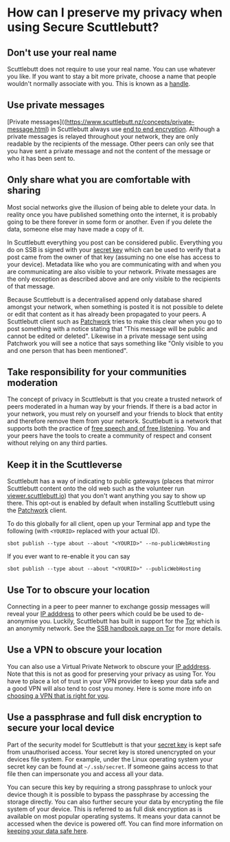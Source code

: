 # How can I preserve my privacy when using Secure Scuttlebutt?

## Don't use your real name

Scuttlebutt does not require to use your real name. You can use
whatever you like. If you want to stay a bit more private, choose a name that 
people wouldn't normally associate with you. This is known as a [handle](https://en.wikipedia.org/wiki/User_(computing)).

## Use private messages

[Private messages]((https://www.scuttlebutt.nz/concepts/private-message.html) in Scuttlebutt always use [end to end encryption](https://en.wikipedia.org/wiki/End-to-end_encryption). Although a private messages is relayed throughout your network, they are only readable by the recipients of the message. Other peers can only see that you have sent a private message and not the content of the message or who it has been sent to.

## Only share what you are comfortable with sharing

Most social networks give the illusion of being able to delete your data. In reality once you have published something onto the internet, it is probably going to be there forever in some form or another. Even if you delete the data, someone else may have made a copy of it. 

In Scuttlebutt everything you post can be considered public. Everything you do on SSB is signed with your [secret key](https://ssbc.github.io/scuttlebutt-protocol-guide/#keys-and-identities) which can be used to verify that a post came from the owner of that key (assuming no one else has access to your device). Metadata like who you are communicating with and when you are communicating are also visible to your network. Private messages are the only exception as described above and are only visible to the recipients of that message.

Because Scuttlebutt is a decentralised append only database shared amongst your network, when something is posted it is not possible to delete or edit that content as it has already been propagated to your peers. A Scuttlebutt client such as [Patchwork](https://github.com/ssbc/patchwork) tries to make this clear when you go to post something with a notice stating that "This message will be public and cannot be edited or deleted". Likewise in a private message sent using Patchwork you will see a notice that says something like "Only visible to you and one person that has been mentioned".

## Take responsibility for your communities moderation

The concept of privacy in Scuttlebutt is that you create a trusted network of peers moderated in a human way by your friends. If there is a bad actor in your network, you must rely on yourself and your friends to block that entity and therefore remove them from your network. Scuttlebutt is a network that supports both the practice of [free speech and of free listening](https://www.scuttlebutt.nz/principles/). You and your peers have the tools to create a community of respect and consent without relying on any third parties.

## Keep it in the Scuttleverse

Scuttlebutt has a way of indicating to public gateways (places that mirror Scuttlebutt
content onto the old web such as the volunteer run [viewer.scuttlebutt.io](https://viewer.scuttlebot.io)) that you don't want anything you say to show up there. This opt-out is enabled by default when installing Scuttlebutt using the [Patchwork](https://github.com/ssbc/patchwork) client.

To do this globally for all client, open up your Terminal app and type the following (with `<YOURID>`
replaced with your actual ID).

```
sbot publish --type about --about "<YOURID>" --no-publicWebHosting
```

If you ever want to re-enable it you can say

```
sbot publish --type about --about "<YOURID>" --publicWebHosting
```

## Use Tor to obscure your location
Connecting in a peer to peer manner to exchange gossip messages will reveal your [IP adddress](https://en.wikipedia.org/wiki/IP_address) to other peers which could be be used to de-anonymise you. Luckily, Scuttlebutt has built in support for
the [Tor](https://torproject.org/) which is an anonymity network. See the [SSB handbook page on Tor](tor.md) for more details.

## Use a VPN to obscure your location
You can also use a Virtual Private Network to obscure your [IP adddress](https://en.wikipedia.org/wiki/IP_address). Note that this is not as good for preserving your privacy as using Tor. You have to place a lot of trust in your VPN provider to keep your data safe and a good VPN will also tend to cost you money. Here is some more info on [choosing a VPN that is right for you](https://ssd.eff.org/en/module/choosing-vpn-thats-right-you).

## Use a passphrase and full disk encryption to secure your local device
Part of the security model for Scuttlebutt is that your [secret key](https://ssbc.github.io/scuttlebutt-protocol-guide/#keys-and-identities) is kept safe from unauthorised access. Your secret key is stored unencrypted on your devices file system. For example, under the Linux operating system your secret key can be found at `~/.ssb/secret`. If someone gains access to that file then can impersonate you and access all your data.

You can secure this key by requiring a strong passphrase to unlock your device though it is possible to bypass the passphrase by accessing the storage directly. You can also further secure your data by encrypting the file system of your device. This is referred to as full disk encryption as is available on most popular operating systems. It means your data cannot be accessed when the device is powered off. You can find more information on [keeping your data safe here](https://ssd.eff.org/en/module/keeping-your-data-safe).

